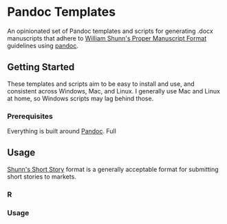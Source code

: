 # Pandoc Templates

An opinionated set of Pandoc templates and scripts for generating .docx manuscripts that adhere to [William Shunn's Proper Manuscript Format](https://www.shunn.net/format/) guidelines using [pandoc](https://www.shunn.net/format/).

## Getting Started

These templates and scripts aim to be easy to install and use, and consistent across Windows, Mac, and Linux. I generally use Mac and Linux at home, so Windows scripts may lag behind those.

### Prerequisites

Everything is built around [Pandoc](https://pandoc.org). Full

## Usage

[Shunn's Short Story](https://www.shunn.net/format/story.html) format is a generally acceptable format for submitting short stories to markets.

### R

### Usage
